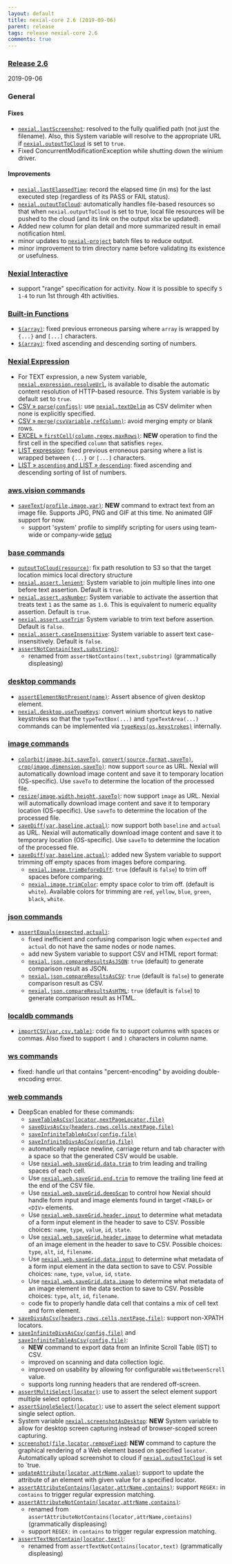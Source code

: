 ```yaml
---
layout: default
title: nexial-core 2.6 (2019-09-06)
parent: release
tags: release nexial-core 2.6
comments: true
---
```


### <a href="https://github.com/nexiality/nexial-core/releases/tag/nexial-core-v2.6_0632" class="external-link" target="_nexial_link">Release 2.6</a>
2019-09-06


### General
#### Fixes
- [`nexial.lastScreenshot`](../systemvars/index#nexial.lastScreenshot): resolved to the fully qualified path 
  (not just the filename). Also, this System variable will resolve to the appropriate URL if 
  [`nexial.outputToCloud`](../systemvars/index#nexial.outputToCloud) is set to `true`.
- Fixed ConcurrentModificationException while shutting down the winium driver.

#### Improvements
- [`nexial.lastElapsedTime`](../systemvars/index#nexial.lastElapsedTime): record the elapsed time (in ms) for the last
  executed step (regardless of its PASS or FAIL status).
- [`nexial.outputToCloud`](../systemvars/index#nexial.outputToCloud): automatically handles file-based resources so that
  when `nexial.outputToCloud` is set to true, local file resources will be pushed to the cloud (and its link on the 
  output xlsx be updated).
- Added new column for plan detail and more summarized result in email notification html.
- minor updates to [`nexial-project`](../userguide/BatchFiles#nexial-project) batch files to reduce
  output.
- minor improvement to trim directory name before validating its existence or usefulness.


### [Nexial Interactive](../interactive)
- support "range" specification for activity. Now it is possible to specify `5 1-4` to run 1st through 4th activities.


### [Built-in Functions](../functions)
- [`$(array)`](../functions/$(array)): fixed previous erroneous parsing where `array` is wrapped by `{...}` and 
  `[...]` characters.
- [`$(array)`](../functions/$(array)): fixed ascending and descending sorting of numbers.


### [Nexial Expression](../expressions)
- For TEXT expression, a new System variable, [`nexial.expression.resolveUrl`](../systemvars/index#nexial.expression.resolveUrl),
  is available to disable the automatic content resolution of HTTP-based resource. This System variable is by default 
  set to `true`.
- [CSV &raquo; `parse(configs)`](../expressions/CSVexpression#parseconfigs): use 
  [`nexial.textDelim`](../systemvars/index#nexial.textDelim) as CSV delimiter when none is explicitly specified.
- [CSV &raquo; `merge(csvVariable,refColumn)`](../expressions/CSVexpression#mergecsvvariablerefcolumns): avoid merging empty or blank rows.
- [EXCEL &raquo; `firstCell(column,regex,maxRows)`](../expressions/EXCELexpression#firstcellcolumnregexmaxrows): **NEW** 
  operation to find the first cell in the specified `column` that satisfies `regex`.
- [LIST expression](../expressions/LISTexpression): fixed previous erroneous parsing where a list is wrapped between 
  `{...}` or `[...]` characters.
- [LIST &raquo; `ascending` and LIST &raquo; `descending`](../expressions/LISTexpression): fixed ascending and 
  descending sorting of list of numbers.


### [aws.vision commands](../commands/aws.vision)
- [`saveText(profile,image,var)`](../commands/aws.vision/saveText(profile,image,var)): **NEW** command to extract text
  from an image file. Supports JPG, PNG and GIF at this time. No animated GIF support for now.
  - support 'system' profile to simplify scripting for users using team-wide or company-wide 
    [setup](../userguide/BatchFiles#nexial-setup)


### [base commands](../commands/base)
- [`outputToCloud(resource)`](../commands/base/outputToCloud(resource)): fix path resolution to S3 so that the target 
  location mimics local directory structure
- [`nexial.assert.lenient`](../systemvars/index#nexial.assert.lenient): System variable to join multiple lines into one 
  before text assertion. Default is `true`.
- [`nexial.assert.asNumber`](../systemvars/index#nexial.assert.asNumber): System variable to activate the assertion 
  that treats text `1` as the same as `1.0`. This is equivalent to numeric equality assertion. Default is `true`.
- [`nexial.assert.useTrim`](../systemvars/index#nexial.assert.useTrim): System variable to trim text before assertion. 
  Default is `false`.
- [`nexial.assert.caseInsensitive`](../systemvars/index#nexial.assert.caseInsensitive): System variable to assert 
  text case-insensitively. Default is `false`.
- [`assertNotContain(text,substring)`](../commands/base/assertNotContain(text,substring)):
  - renamed from `assertNotContains(text,substring)` (grammatically displeasing)


### [desktop commands](../commands/desktop)
- [`assertElementNotPresent(name)`](../commands/desktop/assertElementNotPresent(name)): Assert absence of given desktop 
  element.
- [`nexial.desktop.useTypeKeys`](../systemvars/index#nexial.desktop.useTypeKeys): convert winium shortcut keys to 
  native keystrokes so that the `typeTextBox(...)` and `typeTextArea(...)` commands can be implemented via 
  [`typeKeys(os,keystrokes)`](../commands/desktop/typeKeys(os,keystrokes)) internally.


### [image commands](../commands/image)
- [`colorbit(image,bit,saveTo)`](../commands/image/colorbit(image,bit,saveTo)), 
  [`convert(source,format,saveTo)`](../commands/image/convert(source,format,saveTo)),
  [`crop(image,dimension,saveTo)`](../commands/image/crop(image,dimension,saveTo)): 
  now support `source` as URL. Nexial will automatically download image content and save it to temporary location 
  (OS-specific). Use `saveTo` to determine the location of the processed file.
- [`resize(image,width,height,saveTo)`](../commands/image/resize(image,width,height,saveTo)): now support `image` as 
  URL. Nexial will automatically download image content and save it to temporary location (OS-specific). Use 
  `saveTo` to determine the location of the processed file.
- [`saveDiff(var,baseline,actual)`](../commands/image/saveDiff(var,baseline,actual)): now support both `baseline` and 
  `actual` as URL. Nexial will automatically download image content and save it to temporary location (OS-specific). 
  Use `saveTo` to determine the location of the processed file.
- [`saveDiff(var,baseline,actual)`](../commands/image/saveDiff(var,baseline,actual)): added new System variable to 
   support trimming off empty spaces from images before comparing.
   - [`nexial.image.trimBeforeDiff`](../systemvars/index#nexial.image.trimBeforeDiff): `true` (default is `false`)
     to trim off spaces before comparing. 
   - [`nexial.image.trimColor`](../systemvars/index#nexial.image.trimColor): empty space color to trim off. 
     (default is `white`). Available colors for trimming are `red`, `yellow`, `blue`, `green`, `black`, `white`.


### [json commands](../commands/json)
- [`assertEquals(expected,actual)`](../commands/json/assertEqual(expected,actual)): 
  - fixed inefficient and confusing comparison logic when `expected` and `actual` do not have the same nodes or node names.
  - add new System variable to support CSV and HTML report format:
  - [`nexial.json.compareResultsAsJSON`](../systemvars/index#nexial.json.compareResultsAsJSON): `true` (default) to 
    generate comparison result as JSON.
  - [`nexial.json.compareResultsAsCSV`](../systemvars/index#nexial.json.compareResultsAsCSV): `true` (default is `false`)
    to generate comparison result as CSV.
  - [`nexial.json.compareResultsAsHTML`](../systemvars/index#nexial.json.compareResultsAsHTML): `true` (default is 
    `false`) to generate comparison result as HTML.


### [localdb commands](../commands/localdb)
- [`importCSV(var,csv,table)`](../commands/localdb/importCSV(var,csv,table)): code fix to support columns with spaces 
  or commas. Also fixed to support `(` and `)` characters in column name.


### [ws commands](../commands/ws)
- fixed: handle url that contains "percent-encoding" by avoiding double-encoding error.


### [web commands](../commands/web)
- DeepScan enabled for these commands:
  - [`saveTableAsCsv(locator,nextPageLocator,file)`](../commands/web/saveTableAsCsv(locator,nextPageLocator,file))
  - [`saveDivsAsCsv(headers,rows,cells,nextPage,file)`](../commands/web/saveDivsAsCsv(headers,rows,cells,nextPage,file))
  - [`saveInfiniteTableAsCsv(config,file)`](../commands/web/saveInfiniteTableAsCsv(config,file))
  - [`saveInfiniteDivsAsCsv(config,file)`](../commands/web/saveInfiniteDivsAsCsv(config,file))
  - automatically replace newline, carriage return and tab character with a space so that the generated CSV would be 
    usable.
  - Use [`nexial.web.saveGrid.data.trim`](../systemvars/index#nexial.web.saveGrid.data.trim) to trim leading and 
    trailing spaces of each cell.
  - Use [`nexial.web.saveGrid.end.trim`](../systemvars/index#nexial.web.saveGrid.data.trim) to remove the trailing
    line feed at the end of the CSV file.
  - Use [`nexial.web.saveGrid.deepScan`](../systemvars/index#nexial.web.saveGrid.deepScan) to control how Nexial should
    handle form input and image elements found in target `<TABLE>` or `<DIV>` elements. 
  - Use [`nexial.web.saveGrid.header.input`](../systemvars/index#nexial.web.saveGrid.header.input) to determine what
    metadata of a form input element in the header to save to CSV. Possible choices: `name`, `type`, `value`, `id`, 
    `state`. 
  - Use [`nexial.web.saveGrid.header.image`](../systemvars/index#nexial.web.saveGrid.header.image) to determine what
    metadata of an image element in the header to save to CSV. Possible choices: `type`, `alt`, `id`, `filename`. 
  - Use [`nexial.web.saveGrid.data.input`](../systemvars/index#nexial.web.saveGrid.data.input) to determine what
    metadata of a form input element in the data section to save to CSV. Possible choices: `name`, `type`, `value`, 
    `id`, `state`. 
  - Use [`nexial.web.saveGrid.data.image`](../systemvars/index#nexial.web.saveGrid.data.image) to determine what 
    metadata of an image element in the data section to save to CSV. Possible choices: `type`, `alt`, `id`, `filename`.
  - code fix to properly handle data cell that contains a mix of cell text and form element.
- [`saveDivsAsCsv(headers,rows,cells,nextPage,file)`](../commands/web/saveDivsAsCsv(headers,rows,cells,nextPage,file)):
  support non-XPATH locators.
- [`saveInfiniteDivsAsCsv(config,file)`](../commands/web/saveInfiniteDivsAsCsv(config,file)) and 
  [`saveInfiniteTableAsCsv(config,file)`](../commands/web/saveInfiniteTableAsCsv(config,file)): 
  - **NEW** command to export data from an Infinite Scroll Table (IST) to CSV.
  - improved on scanning and data collection logic.
  - improved on usability by allowing for configurable `waitBetweenScroll` value.
  - supports long running headers that are rendered off-screen.
- [`assertMultiSelect(locator)`](../commands/web/assertMultiSelect(locator)): use to assert the select element support 
  multiple select options.
- [`assertSingleSelect(locator)`](../commands/web/assertSingleSelect(locator)): use to assert the select element 
  support single select option.
- System variable [`nexial.screenshotAsDesktop`](../systemvars/index#nexial.screenshotAsDesktop): **NEW** System
  variable to allow for desktop screen capturing instead of browser-scoped screen capturing.
- [`screenshot(file,locator,removeFixed`](../commands/web/screenshot(file,locator,removeFixed)): **NEW** command to capture the graphical 
  rendering of a Web element based on specified `locator`. Automatically upload screenshot to cloud if 
  [`nexial.outputToCloud`](../systemvars/index#nexial.outputToCloud) is set to `true.
- [`updateAttribute(locator,attrName,value)`](../commands/web/updateAttribute(locator,attrName,value)): support to 
  update the attribute of an element with given value for a specified locator.
- [`assertAttributeContains(locator,attrName,contains)`](../commands/web/assertAttributeContains(locator,attrName,contains)):
  support `REGEX:` in `contains` to trigger regular expression matching.
- [`assertAttributeNotContain(locator,attrName,contains)`](../commands/web/assertAttributeNotContain(locator,attrName,contains)):
  - renamed from `assertAttributeNotContains(locator,attrName,contains)` (grammatically displeasing)
  - support `REGEX:` in `contains` to trigger regular expression matching.
- [`assertTextNotContain(locator,text)`](../commands/web/assertTextNotContain(locator,text)):
  - renamed from `assertTextNotContains(locator,text)` (grammatically displeasing)
